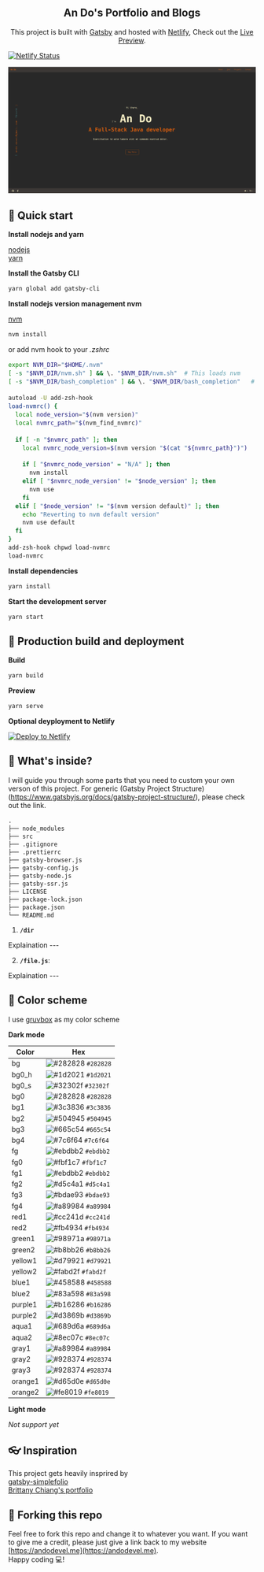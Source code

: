 <h2 align="center">
  An Do's Portfolio and Blogs
</h2>
<p align="center">
  This project is built with <a href="https://www.gatsbyjs.org/" target="_blank">Gatsby</a> and hosted with <a href="https://www.netlify.com/" target="_blank">Netlify</a>, Check out the <a href="https://andodevel.me" target="_blank">Live Preview</a>.
</p>

[![Netlify Status](https://api.netlify.com/api/v1/badges/2f0c5629-90ca-46c6-aa87-c23f760cbdfc/deploy-status)](https://app.netlify.com/sites/cocky-liskov-908dec/deploys)

![demo](./docs/preview.png)

## 🚀 Quick start

**Install nodejs and yarn**

[nodejs](https://nodejs.org)  
[yarn](https://yarnpkg.com/)

**Install the Gatsby CLI**

```sh
yarn global add gatsby-cli
```

**Install nodejs version management nvm**

[nvm](https://github.com/nvm-sh/nvm)

```sh
nvm install
```

or add nvm hook to your _.zshrc_

```sh
export NVM_DIR="$HOME/.nvm"
[ -s "$NVM_DIR/nvm.sh" ] && \. "$NVM_DIR/nvm.sh"  # This loads nvm
[ -s "$NVM_DIR/bash_completion" ] && \. "$NVM_DIR/bash_completion"   # This loads nvm bash_completion

autoload -U add-zsh-hook
load-nvmrc() {
  local node_version="$(nvm version)"
  local nvmrc_path="$(nvm_find_nvmrc)"

  if [ -n "$nvmrc_path" ]; then
    local nvmrc_node_version=$(nvm version "$(cat "${nvmrc_path}")")

    if [ "$nvmrc_node_version" = "N/A" ]; then
      nvm install
    elif [ "$nvmrc_node_version" != "$node_version" ]; then
      nvm use
    fi
  elif [ "$node_version" != "$(nvm version default)" ]; then
    echo "Reverting to nvm default version"
    nvm use default
  fi
}
add-zsh-hook chpwd load-nvmrc
load-nvmrc
```

**Install dependencies**

```sh
yarn install
```

**Start the development server**

```sh
yarn start
```

## 💫 Production build and deployment

**Build**

```sh
yarn build
```

**Preview**

```sh
yarn serve
```

**Optional deyployment to Netlify**

[![Deploy to Netlify](https://www.netlify.com/img/deploy/button.svg)](https://app.netlify.com/start/deploy?repository=https://github.com/andodevel/gatsby-folio)

## 🧐 What's inside?

I will guide you through some parts that you need to custom your own verson of this project. For generic (Gatsby Project Structure)(https://www.gatsbyjs.org/docs/gatsby-project-structure/), please check out the link.

    .
    ├── node_modules
    ├── src
    ├── .gitignore
    ├── .prettierrc
    ├── gatsby-browser.js
    ├── gatsby-config.js
    ├── gatsby-node.js
    ├── gatsby-ssr.js
    ├── LICENSE
    ├── package-lock.json
    ├── package.json
    └── README.md

1.  **`/dir`**

Explaination ---

2.  **`/file.js`**:

Explaination ---

## 🌈 Color scheme

I use [gruvbox](https://github.com/morhetz/gruvbox) as my color scheme

**Dark mode**

| Color   | Hex                                                                |
| ------- | ------------------------------------------------------------------ |
| bg      | ![#282828](https://via.placeholder.com/10/282828?text=+) `#282828` |
| bg0_h   | ![#1d2021](https://via.placeholder.com/10/1d2021?text=+) `#1d2021` |
| bg0_s   | ![#32302f](https://via.placeholder.com/10/32302f?text=+) `#32302f` |
| bg0     | ![#282828](https://via.placeholder.com/10/282828?text=+) `#282828` |
| bg1     | ![#3c3836](https://via.placeholder.com/10/3c3836?text=+) `#3c3836` |
| bg2     | ![#504945](https://via.placeholder.com/10/504945?text=+) `#504945` |
| bg3     | ![#665c54](https://via.placeholder.com/10/665c54?text=+) `#665c54` |
| bg4     | ![#7c6f64](https://via.placeholder.com/10/7c6f64?text=+) `#7c6f64` |
| fg      | ![#ebdbb2](https://via.placeholder.com/10/ebdbb2?text=+) `#ebdbb2` |
| fg0     | ![#fbf1c7](https://via.placeholder.com/10/fbf1c7?text=+) `#fbf1c7` |
| fg1     | ![#ebdbb2](https://via.placeholder.com/10/ebdbb2?text=+) `#ebdbb2` |
| fg2     | ![#d5c4a1](https://via.placeholder.com/10/d5c4a1?text=+) `#d5c4a1` |
| fg3     | ![#bdae93](https://via.placeholder.com/10/bdae93?text=+) `#bdae93` |
| fg4     | ![#a89984](https://via.placeholder.com/10/a89984?text=+) `#a89984` |
| red1    | ![#cc241d](https://via.placeholder.com/10/cc241d?text=+) `#cc241d` |
| red2    | ![#fb4934](https://via.placeholder.com/10/fb4934?text=+) `#fb4934` |
| green1  | ![#98971a](https://via.placeholder.com/10/98971a?text=+) `#98971a` |
| green2  | ![#b8bb26](https://via.placeholder.com/10/b8bb26?text=+) `#b8bb26` |
| yellow1 | ![#d79921](https://via.placeholder.com/10/d79921?text=+) `#d79921` |
| yellow2 | ![#fabd2f](https://via.placeholder.com/10/fabd2f?text=+) `#fabd2f` |
| blue1   | ![#458588](https://via.placeholder.com/10/458588?text=+) `#458588` |
| blue2   | ![#83a598](https://via.placeholder.com/10/83a598?text=+) `#83a598` |
| purple1 | ![#b16286](https://via.placeholder.com/10/b16286?text=+) `#b16286` |
| purple2 | ![#d3869b](https://via.placeholder.com/10/d3869b?text=+) `#d3869b` |
| aqua1   | ![#689d6a](https://via.placeholder.com/10/689d6a?text=+) `#689d6a` |
| aqua2   | ![#8ec07c](https://via.placeholder.com/10/8ec07c?text=+) `#8ec07c` |
| gray1   | ![#a89984](https://via.placeholder.com/10/a89984?text=+) `#a89984` |
| gray2   | ![#928374](https://via.placeholder.com/10/928374?text=+) `#928374` |
| gray3   | ![#928374](https://via.placeholder.com/10/928374?text=+) `#928374` |
| orange1 | ![#d65d0e](https://via.placeholder.com/10/d65d0e?text=+) `#d65d0e` |
| orange2 | ![#fe8019](https://via.placeholder.com/10/fe8019?text=+) `#fe8019` |

**Light mode**

_Not support yet_

## 👓 Inspiration

This project gets heavily insprired by  
[gatsby-simplefolio](https://gatsby-simplefolio.netlify.com/)  
[Brittany Chiang's portfolio](https://brittanychiang.com/)

## 🦄 Forking this repo

Feel free to fork this repo and change it to whatever you want. If you want to give me a credit, please just give a link back to my website [https://andodevel.me](https://andodevel.me).  
Happy coding 💻!
